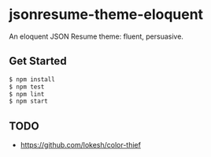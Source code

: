 jsonresume-theme-eloquent
=========================

An eloquent JSON Resume theme: fluent, persuasive.

## Get Started

~~~bash
$ npm install
$ npm test
$ npm lint
$ npm start
~~~

## TODO

- https://github.com/lokesh/color-thief
